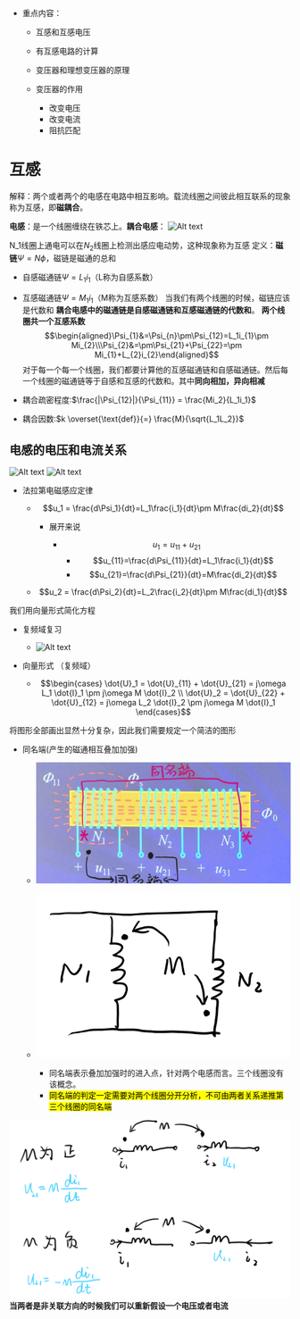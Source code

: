 
- 重点内容：
  - 互感和互感电压
  - 有互感电路的计算
  - 变压器和理想变压器的原理
  
  - 变压器的作用
    - 改变电压
    - 改变电流
    - 阻抗匹配
  


# 互感  
解释：两个或者两个的电感在电路中相互影响。载流线圈之间彼此相互联系的现象称为互感，即**磁耦合**。


**电感**：是一个线圈缠绕在铁芯上。**耦合电感**：
![Alt text](Circuit_analysis/第十章_含有耦合电感的电路/image.png)

N_1线圈上通电可以在$N_2$线圈上检测出感应电动势，这种现象称为互感
定义：**磁链**$\Psi=N\phi$，磁链是磁通的总和


- 自感磁通链$\Psi=L_1i_1$（L称为自感系数）
- 互感磁通链$\Psi=M_1i_1$（M称为互感系数）
当我们有两个线圈的时候，磁链应该是代数和
**耦合电感中的磁通链是自感磁通链和互感磁通链的代数和**。
**两个线圈共一个互感系数**
$$\begin{aligned}\Psi_{1}&=\Psi_{n}\pm\Psi_{12}=L_1i_{1}\pm Mi_{2}\\\Psi_{2}&=\pm\Psi_{21}+\Psi_{22}=\pm Mi_{1}+L_{2}i_{2}\end{aligned}$$
对于每一个每一个线圈，我们都要计算他的互感磁通链和自感磁通链。然后每一个线圈的磁通链等于自感和互感的代数和。其中**同向相加，异向相减**

- 耦合疏密程度:$\frac{|\Psi_{12}|}{\Psi_{11}} = \frac{Mi_2}{L_1i_1}$
- 耦合因数:$k \overset{\text{def}}{=} \frac{M}{\sqrt{L_1L_2}}$

## 电感的电压和电流关系 
![Alt text](Circuit_analysis/第十章_含有耦合电感的电路/image-2.png) 
![Alt text](Circuit_analysis/第十章_含有耦合电感的电路/image-1.png)

- 法拉第电磁感应定律 

  - $$u_1 = \frac{d\Psi_1}{dt}=L_1\frac{i_1}{dt}\pm M\frac{di_2}{dt}$$
  
    - 展开来说

      - $$u_1=u_{11}+u_{21}$$
        - $$u_{11}=\frac{d\Psi_{11}}{dt}=L_1\frac{i_1}{dt}$$
        - $$u_{21}=\frac{d\Psi_{21}}{dt}=M\frac{di_2}{dt}$$

  - $$u_2 = \frac{d\Psi_2}{dt}=L_2\frac{i_2}{dt}\pm M\frac{di_1}{dt}$$

我们用向量形式简化方程

- 复频域复习

  - ![Alt text](Circuit_analysis/第十章_含有耦合电感的电路/image-3.png)
- 向量形式 （复频域）

  - $$\begin{cases}
\dot{U}_1 = \dot{U}_{11} + \dot{U}_{21} = j\omega L_1 \dot{I}_1 \pm j\omega M \dot{I}_2 \\
\dot{U}_2 = \dot{U}_{22} + \dot{U}_{12} = j\omega L_2 \dot{I}_2 \pm j\omega M \dot{I}_1
\end{cases}$$

将图形全部画出显然十分复杂，因此我们需要规定一个简洁的图形

- 同名端(产生的磁通相互叠加加强)

  - ![Alt text](image-4.png)
  - ![Alt text](image-5.png)

    - 同名端表示叠加加强时的进入点，针对两个电感而言。三个线圈没有该概念。
    - <mark>同名端的判定一定需要对两个线圈分开分析，不可由两者关系递推第三个线圈的同名端</mark>

![Alt text](image-6.png)
**当两者是非关联方向的时候我们可以重新假设一个电压或者电流**

